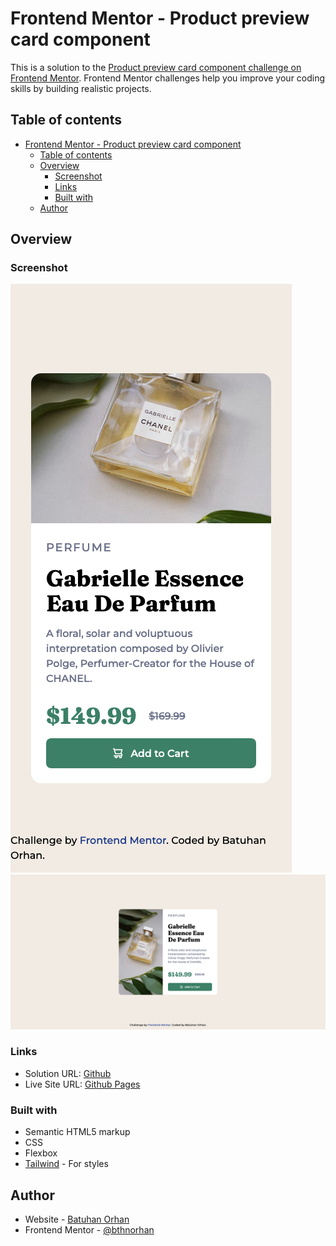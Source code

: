 # Frontend Mentor - Product preview card component

This is a solution to the [Product preview card component challenge on Frontend Mentor](https://www.frontendmentor.io/challenges/product-preview-card-component-GO7UmttRfa). Frontend Mentor challenges help you improve your coding skills by building realistic projects.

## Table of contents

- [Frontend Mentor - Product preview card component](#frontend-mentor---product-preview-card-component)
	- [Table of contents](#table-of-contents)
	- [Overview](#overview)
		- [Screenshot](#screenshot)
		- [Links](#links)
		- [Built with](#built-with)
	- [Author](#author)

## Overview

### Screenshot

![Mobile](./images/ss-mobile.png)
![Desktop](./images/ss-desktop.png)

### Links

- Solution URL: [Github](https://github.com/bthnorhan/frontend-mentor/tree/main/product-preview-card-component)
- Live Site URL: [Github Pages](https://bthnorhan.github.io/frontend-mentor/product-preview-card-component/)

### Built with

- Semantic HTML5 markup
- CSS
- Flexbox
- [Tailwind](https://tailwindcss.com/) - For styles

## Author

- Website - [Batuhan Orhan](https://batuhanorhan.com/)
- Frontend Mentor - [@bthnorhan](https://www.frontendmentor.io/profile/bthnorhan)
